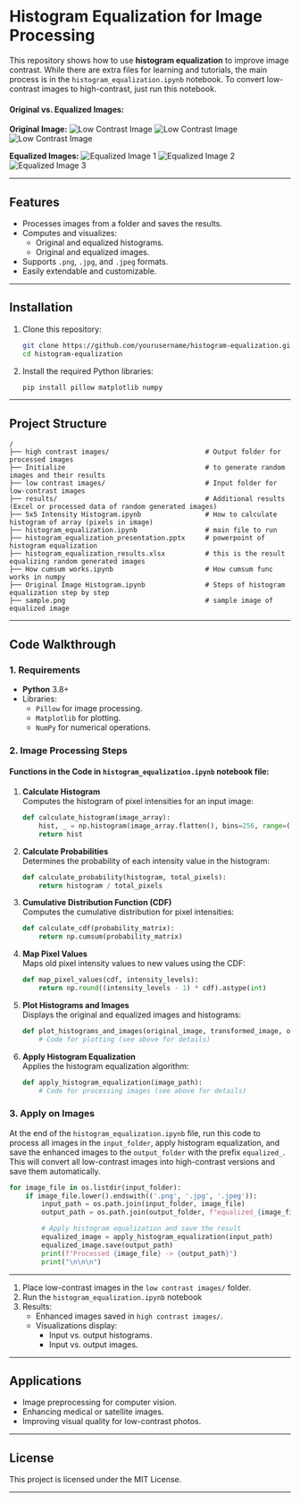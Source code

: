 # Histogram Equalization for Image Processing

This repository shows how to use **histogram equalization** to improve image contrast. While there are extra files for learning and tutorials, the main process is in the `histogram_equalization.ipynb` notebook. To convert low-contrast images to high-contrast, just run this notebook.

#### Original vs. Equalized Images:

**Original Image:**
![Low Contrast Image](https://github.com/DanialSoleimany/Histogram-Equalization/blob/master/low%20contrast%20images/1.png)
![Low Contrast Image](https://github.com/DanialSoleimany/Histogram-Equalization/blob/master/low%20contrast%20images/2.png)
![Low Contrast Image](https://github.com/DanialSoleimany/Histogram-Equalization/blob/master/low%20contrast%20images/3.png)

**Equalized Images:**
![Equalized Image 1](https://github.com/DanialSoleimany/Histogram-Equalization/blob/master/high%20contrast%20images/equalized_1.png)
![Equalized Image 2](https://github.com/DanialSoleimany/Histogram-Equalization/blob/master/high%20contrast%20images/equalized_2.png)
![Equalized Image 3](https://github.com/DanialSoleimany/Histogram-Equalization/blob/master/high%20contrast%20images/equalized_3.png)

---

## Features
- Processes images from a folder and saves the results.
- Computes and visualizes:
  - Original and equalized histograms.
  - Original and equalized images.
- Supports `.png`, `.jpg`, and `.jpeg` formats.
- Easily extendable and customizable.

---

## Installation

1. Clone this repository:
   ```bash
   git clone https://github.com/yourusername/histogram-equalization.git
   cd histogram-equalization
   ```

2. Install the required Python libraries:
   ```bash
   pip install pillow matplotlib numpy
   ```

---

## Project Structure

```plaintext
/
├── high contrast images/                        # Output folder for processed images
├── Initialize                                   # to generate random images and their results
├── low contrast images/                         # Input folder for low-contrast images
├── results/                                     # Additional results (Excel or processed data of random generated images)
├── 5x5 Intensity Histogram.ipynb                # How to calculate histogram of array (pixels in image)
├── histogram_equalization.ipynb                 # main file to run
├── histogram_equalization_presentation.pptx     # powerpoint of histogram equalization
├── histogram_equalization_results.xlsx          # this is the result equalizing random generated images
├── How cumsum works.ipynb                       # How cumsum func works in numpy
├── Original Image Histogram.ipynb               # Steps of histogram equalization step by step
├── sample.png                                   # sample image of equalized image
```

---

## Code Walkthrough

### 1. Requirements
- **Python** 3.8+
- Libraries:
  - `Pillow` for image processing.
  - `Matplotlib` for plotting.
  - `NumPy` for numerical operations.

### 2. Image Processing Steps

#### Functions in the Code in `histogram_equalization.ipynb` notebook file:
1. **Calculate Histogram**  
   Computes the histogram of pixel intensities for an input image:
   ```python
   def calculate_histogram(image_array):
       hist, _ = np.histogram(image_array.flatten(), bins=256, range=(0, 255))
       return hist
   ```

2. **Calculate Probabilities**  
   Determines the probability of each intensity value in the histogram:
   ```python
   def calculate_probability(histogram, total_pixels):
       return histogram / total_pixels
   ```

3. **Cumulative Distribution Function (CDF)**  
   Computes the cumulative distribution for pixel intensities:
   ```python
   def calculate_cdf(probability_matrix):
       return np.cumsum(probability_matrix)
   ```

4. **Map Pixel Values**  
   Maps old pixel intensity values to new values using the CDF:
   ```python
   def map_pixel_values(cdf, intensity_levels):
       return np.round((intensity_levels - 1) * cdf).astype(int)
   ```

5. **Plot Histograms and Images**  
   Displays the original and equalized images and histograms:
   ```python
   def plot_histograms_and_images(original_image, transformed_image, original_hist, transformed_hist):
       # Code for plotting (see above for details)
   ```

6. **Apply Histogram Equalization**  
   Applies the histogram equalization algorithm:
   ```python
   def apply_histogram_equalization(image_path):
       # Code for processing images (see above for details)
   ```
### 3. Apply on Images
At the end of the `histogram_equalization.ipynb` file, run this code to process all images in the `input_folder`, apply histogram equalization, and save the enhanced images to the `output_folder` with the prefix `equalized_`. This will convert all low-contrast images into high-contrast versions and save them automatically.

```python
for image_file in os.listdir(input_folder):
    if image_file.lower().endswith(('.png', '.jpg', '.jpeg')):
        input_path = os.path.join(input_folder, image_file)
        output_path = os.path.join(output_folder, f"equalized_{image_file}")

        # Apply histogram equalization and save the result
        equalized_image = apply_histogram_equalization(input_path)
        equalized_image.save(output_path)
        print(f"Processed {image_file} -> {output_path}")
        print("\n\n\n")
```

---

1. Place low-contrast images in the `low contrast images/` folder.
2. Run the `histogram_equalization.ipynb` notebook
3. Results:
   - Enhanced images saved in `high contrast images/`.
   - Visualizations display:
     - Input vs. output histograms.
     - Input vs. output images.

--- 

## Applications
- Image preprocessing for computer vision.
- Enhancing medical or satellite images.
- Improving visual quality for low-contrast photos.

---

## License
This project is licensed under the MIT License.

--- 
